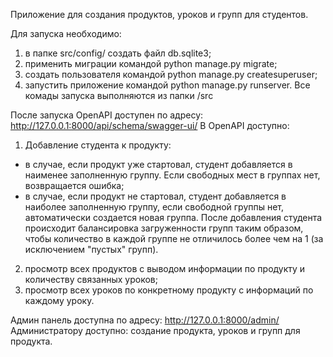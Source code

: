 Приложение для создания продуктов, уроков и групп для студентов.

Для запуска необходимо:

1. в папке src/config/ создать файл db.sqlite3;
2. применить миграции командой python manage.py migrate;
3. создать пользователя командой python manage.py createsuperuser;
4. запустить приложение командой python manage.py runserver.
Все комады запуска выполняются из папки /src

После запуска OpenAPI доступен по адресу: http://127.0.0.1:8000/api/schema/swagger-ui/
В ОpenAPI доступно:

1. Добавление студента к продукту:
- в случае, если продукт уже стартовал, студент добавляется в наименее заполненную группу. Если свободных мест в группах нет, возвращается ошибка;
- в случае, если продукт не стартовал, студент добавляется в наиболее заполненную группу, если свободной группы нет, автоматически создается новая группа. После добавления студента происходит балансировка загруженности групп таким образом, чтобы количество в каждой группе не отличилось более чем на 1 (за исключением "пустых" групп).
2. просмотр всех продуктов с выводом информации по продукту и количеству связанных уроков;
3. просмотр всех уроков по конкретному продукту с информаций по каждому уроку.

Админ панель доступна по адресу: http://127.0.0.1:8000/admin/
Администратору доступно: создание продукта, уроков и групп для продукта.